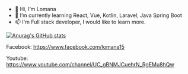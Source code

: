- 👋 Hi, I’m Lomana
- 🌱 I’m currently learning React, Vue, Kotlin, Laravel, Java Spring Boot
- 📫 I'm Full stack developer, I would like to learn more.

[![Anurag's GitHub stats](https://github-readme-stats.vercel.app/api?username=porichigo15)](https://github.com/anuraghazra/github-readme-stats)

Facebook: https://www.facebook.com/lomana15

Youtube: https://www.youtube.com/channel/UC_gBNMJCuehrN_RgEMu8hQw

<!---
porichigo15/porichigo15 is a ✨ special ✨ repository because its `README.md` (this file) appears on your GitHub profile.
You can click the Preview link to take a look at your changes.
--->
